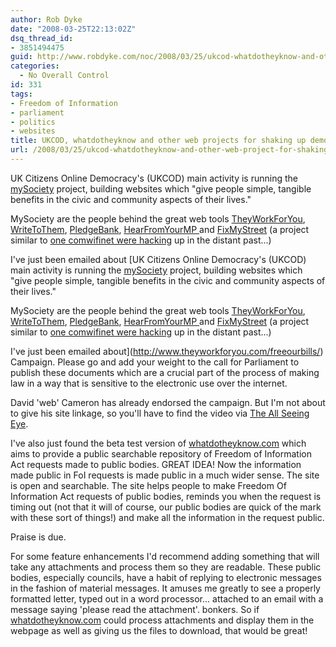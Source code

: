 ```yaml
---
author: Rob Dyke
date: "2008-03-25T22:13:02Z"
dsq_thread_id:
- 3851494475
guid: http://www.robdyke.com/noc/2008/03/25/ukcod-whatdotheyknow-and-other-web-project-for-shaking-up-democracy/
categories:
  - No Overall Control
id: 331
tags:
- Freedom of Information
- parliament
- politics
- websites
title: UKCOD, whatdotheyknow and other web projects for shaking up democracy
url: /2008/03/25/ukcod-whatdotheyknow-and-other-web-project-for-shaking-up-democracy/
---
```

UK Citizens Online Democracy's (UKCOD) main activity is running the <a href="http://www.mysociety.org/" class="external text" title="http://www.mysociety.org" rel="nofollow">mySociety</a> project, building websites which "give people simple, tangible benefits in the civic and community aspects of their lives."

MySociety are the people behind the great web tools <a href="http://www.theyworkforyou.com/" class="external text" title="http://www.theyworkforyou.com/" rel="nofollow">TheyWorkForYou</a><span class="external text">, </span><a href="http://www.writetothem.com/" class="external text" title="http://www.writetothem.com/" rel="nofollow">WriteToThem</a><span class="external text">, </span><span class="external text"></span><a href="http://www.pledgebank.com/" class="external text" title="http://www.pledgebank.com/" rel="nofollow">PledgeBank</a><span class="external text">, </span><a href="http://www.hearfromyourmp.com/" class="external text" title="http://www.hearfromyourmp.com/" rel="nofollow">HearFromYourMP </a><span class="external text">and </span><a href="http://www.fixmystreet.com/" class="external text" title="http://www.fixmystreet.com/" rel="nofollow">FixMyStreet</a> <span class="external text">(a project similar to <a href="http://open.comwifinet.com/civic/">one comwifinet were hacking</a> up in the distant past...)</span>

I've just been emailed about [UK Citizens Online Democracy's (UKCOD) main activity is running the <a href="http://www.mysociety.org/" class="external text" title="http://www.mysociety.org" rel="nofollow">mySociety</a> project, building websites which "give people simple, tangible benefits in the civic and community aspects of their lives."

MySociety are the people behind the great web tools <a href="http://www.theyworkforyou.com/" class="external text" title="http://www.theyworkforyou.com/" rel="nofollow">TheyWorkForYou</a><span class="external text">, </span><a href="http://www.writetothem.com/" class="external text" title="http://www.writetothem.com/" rel="nofollow">WriteToThem</a><span class="external text">, </span><span class="external text"></span><a href="http://www.pledgebank.com/" class="external text" title="http://www.pledgebank.com/" rel="nofollow">PledgeBank</a><span class="external text">, </span><a href="http://www.hearfromyourmp.com/" class="external text" title="http://www.hearfromyourmp.com/" rel="nofollow">HearFromYourMP </a><span class="external text">and </span><a href="http://www.fixmystreet.com/" class="external text" title="http://www.fixmystreet.com/" rel="nofollow">FixMyStreet</a> <span class="external text">(a project similar to <a href="http://open.comwifinet.com/civic/">one comwifinet were hacking</a> up in the distant past...)</span>

I've just been emailed about](http://www.theyworkforyou.com/freeourbills/) Campaign. Please go and add your weight to the call for Parliament to publish these documents which are a crucial part of the process of making law in a way that is sensitive to the electronic use over the internet.

David 'web' Cameron has already endorsed the campaign. But I'm not about to give his site linkage, so you'll have to find the video via [The All Seeing Eye](http://www.google.co.uk/).

I've also just found the beta test version of [whatdotheyknow.com](http://www.whatdotheyknow.com/) which aims to provide a public searchable repository of Freedom of Information Act requests made to public bodies. GREAT IDEA! Now the information made public in FoI requests is made public in a much wider sense. The site is open and searchable. The site helps people to make Freedom Of Information Act requests of public bodies, reminds you when the request is timing out (not that it will of course, our public bodies are quick of the mark with these sort of things!) and make all the information in the request public.

Praise is due.

For some feature enhancements I'd recommend adding something that will take any attachments and process them so they are readable. These public bodies, especially councils, have a habit of replying to electronic messages in the fashion of material messages. It amuses me greatly to see a properly formatted letter, typed out in a word processor... attached to an email with a message saying 'please read the attachment'. bonkers. So if [whatdotheyknow.com](http://www.whatdotheyknow.com/) could process attachments and display them in the webpage as well as giving us the files to download, that would be great!